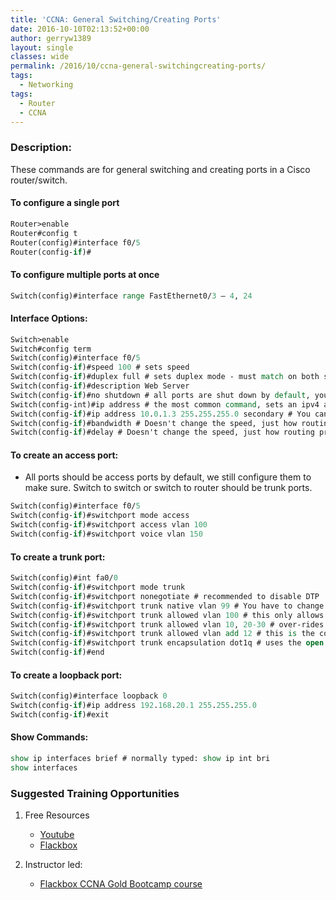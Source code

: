 ```yaml
---
title: 'CCNA: General Switching/Creating Ports'
date: 2016-10-10T02:13:52+00:00
author: gerryw1389
layout: single
classes: wide
permalink: /2016/10/ccna-general-switchingcreating-ports/
tags:
  - Networking
tags:
  - Router
  - CCNA
---
```

<!--more-->

### Description:

These commands are for general switching and creating ports in a Cisco router/switch.

#### To configure a single port

   ```tcl
   Router>enable
   Router#config t
   Router(config)#interface f0/5
   Router(config-if)#
   ```

#### To configure multiple ports at once

   ```tcl
   Switch(config)#interface range FastEthernet0/3 – 4, 24
   ```

#### Interface Options:

   ```tcl
   Switch>enable
   Switch#config term
   Switch(config)#interface f0/5
   Switch(config-if)#speed 100 # sets speed
   Switch(config-if)#duplex full # sets duplex mode - must match on both sides! Auto only recommended for Gigabit
   Switch(config-if)#description Web Server
   Switch(config-if)#no shutdown # all ports are shut down by default, you must turn them on by running this!
   Switch(config-int)#ip address # the most common command, sets an ipv4 address
   Switch(config-if)#ip address 10.0.1.3 255.255.255.0 secondary # You can set a secondary IP
   Switch(config-if)#bandwidth # Doesn't change the speed, just how routing protocols view an interface.
   Switch(config-if)#delay # Doesn't change the speed, just how routing protocols view an interface.
   ```

#### To create an access port: 

   - All ports should be access ports by default, we still configure them to make sure. Switch to switch or switch to router should be trunk ports.

   ```tcl
   Switch(config)#interface f0/5
   Switch(config-if)#switchport mode access
   Switch(config-if)#switchport access vlan 100
   Switch(config-if)#switchport voice vlan 150
   ```

#### To create a trunk port:

   ```tcl
   Switch(config)#int fa0/0
   Switch(config-if)#switchport mode trunk
   Switch(config-if)#switchport nonegotiate # recommended to disable DTP
   Switch(config-if)#switchport trunk native vlan 99 # You have to change the native vlan from within an interface. By default this is VLAN1 and should be changed for security.
   Switch(config-if)#switchport trunk allowed vlan 100 # this only allows VLAN 100
   Switch(config-if)#switchport trunk allowed vlan 10, 20-30 # over-rides it to include vlans 10 and 20-30
   Switch(config-if)#switchport trunk allowed vlan add 12 # this is the correct way to add a new VLAN without overridding
   Switch(config-if)#switchport trunk encapsulation dot1q # uses the open standard 802.1q for encapsulation (most common)
   Switch(config-if)#end
   ```

#### To create a loopback port:

   ```tcl
   Switch(config)#interface loopback 0
   Switch(config-if)#ip address 192.168.20.1 255.255.255.0
   Switch(config-if)#exit
   ```

#### Show Commands:

   ```tcl
   show ip interfaces brief # normally typed: show ip int bri
   show interfaces
   ```


### Suggested Training Opportunities

1. Free Resources
   - [Youtube](https://www.youtube.com)
   - [Flackbox](https://www.flackbox.com/cisco-ccna-lab-guide)

2. Instructor led:
   - [Flackbox CCNA Gold Bootcamp course](https://www.flackbox.com/cisco-ccna-course)